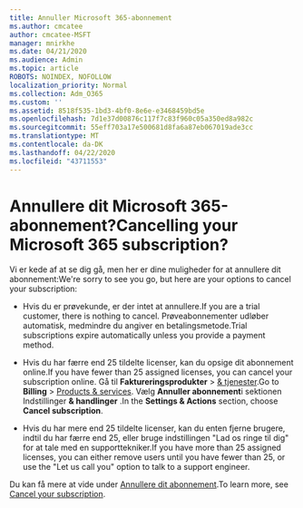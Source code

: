 ```yaml
---
title: Annuller Microsoft 365-abonnement
ms.author: cmcatee
author: cmcatee-MSFT
manager: mnirkhe
ms.date: 04/21/2020
ms.audience: Admin
ms.topic: article
ROBOTS: NOINDEX, NOFOLLOW
localization_priority: Normal
ms.collection: Adm_O365
ms.custom: ''
ms.assetid: 8518f535-1bd3-4bf0-8e6e-e3468459bd5e
ms.openlocfilehash: 7d1e37d00876c117f7c83f960c05a350ed8a982c
ms.sourcegitcommit: 55eff703a17e500681d8fa6a87eb067019ade3cc
ms.translationtype: MT
ms.contentlocale: da-DK
ms.lasthandoff: 04/22/2020
ms.locfileid: "43711553"
---
```

# <a name="cancelling-your-microsoft-365-subscription"></a><span data-ttu-id="62a2d-102">Annullere dit Microsoft 365-abonnement?</span><span class="sxs-lookup"><span data-stu-id="62a2d-102">Cancelling your Microsoft 365 subscription?</span></span>

<span data-ttu-id="62a2d-103">Vi er kede af at se dig gå, men her er dine muligheder for at annullere dit abonnement:</span><span class="sxs-lookup"><span data-stu-id="62a2d-103">We're sorry to see you go, but here are your options to cancel your subscription:</span></span>
  
- <span data-ttu-id="62a2d-104">Hvis du er prøvekunde, er der intet at annullere.</span><span class="sxs-lookup"><span data-stu-id="62a2d-104">If you are a trial customer, there is nothing to cancel.</span></span> <span data-ttu-id="62a2d-105">Prøveabonnementer udløber automatisk, medmindre du angiver en betalingsmetode.</span><span class="sxs-lookup"><span data-stu-id="62a2d-105">Trial subscriptions expire automatically unless you provide a payment method.</span></span>

- <span data-ttu-id="62a2d-106">Hvis du har færre end 25 tildelte licenser, kan du opsige dit abonnement online.</span><span class="sxs-lookup"><span data-stu-id="62a2d-106">If you have fewer than 25 assigned licenses, you can cancel your subscription online.</span></span> <span data-ttu-id="62a2d-107">Gå til **Faktureringsprodukter** \> [& tjenester](https://go.microsoft.com/fwlink/p/?linkid=842054).</span><span class="sxs-lookup"><span data-stu-id="62a2d-107">Go to **Billing** \> [Products & services](https://go.microsoft.com/fwlink/p/?linkid=842054).</span></span> <span data-ttu-id="62a2d-108">Vælg **Annuller abonnement**i sektionen Indstillinger **& handlinger** .</span><span class="sxs-lookup"><span data-stu-id="62a2d-108">In the **Settings & Actions** section, choose **Cancel subscription**.</span></span>

- <span data-ttu-id="62a2d-109">Hvis du har mere end 25 tildelte licenser, kan du enten fjerne brugere, indtil du har færre end 25, eller bruge indstillingen "Lad os ringe til dig" for at tale med en supporttekniker.</span><span class="sxs-lookup"><span data-stu-id="62a2d-109">If you have more than 25 assigned licenses, you can either remove users until you have fewer than 25, or use the "Let us call you" option to talk to a support engineer.</span></span>

<span data-ttu-id="62a2d-110">Du kan få mere at vide under [Annullere dit abonnement](https://docs.microsoft.com/office365/admin/subscriptions-and-billing/cancel-your-subscription).</span><span class="sxs-lookup"><span data-stu-id="62a2d-110">To learn more, see [Cancel your subscription](https://docs.microsoft.com/office365/admin/subscriptions-and-billing/cancel-your-subscription).</span></span>